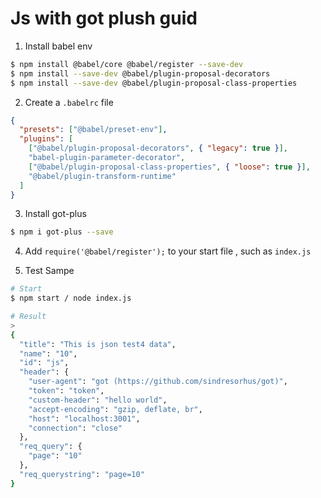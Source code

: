 # Js with got plush guid

1. Install babel env

```sh
$ npm install @babel/core @babel/register --save-dev
$ npm install --save-dev @babel/plugin-proposal-decorators
$ npm install --save-dev @babel/plugin-proposal-class-properties
```

2. Create a `.babelrc` file

```json
{
  "presets": ["@babel/preset-env"],
  "plugins": [
    ["@babel/plugin-proposal-decorators", { "legacy": true }],
    "babel-plugin-parameter-decorator",
    ["@babel/plugin-proposal-class-properties", { "loose": true }],
    "@babel/plugin-transform-runtime"
  ]
}

```

3. Install got-plus

```sh
$ npm i got-plus --save
```

4. Add `require('@babel/register');` to your start file , such as `index.js`

5. Test Sampe

```sh
# Start
$ npm start / node index.js

# Result
> 
{
  "title": "This is json test4 data",
  "name": "10",
  "id": "js",
  "header": {
    "user-agent": "got (https://github.com/sindresorhus/got)",
    "token": "token",
    "custom-header": "hello world",
    "accept-encoding": "gzip, deflate, br",
    "host": "localhost:3001",
    "connection": "close"
  },
  "req_query": {
    "page": "10"
  },
  "req_querystring": "page=10"
}

```